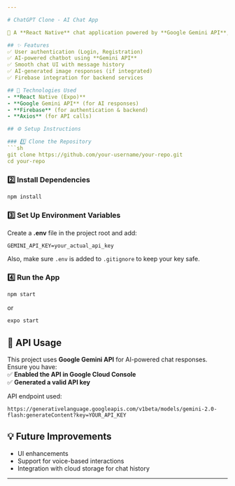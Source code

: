 ```yaml
---

# ChatGPT Clone - AI Chat App  

🚀 A **React Native** chat application powered by **Google Gemini API**, providing AI-generated responses in real time.  

## ✨ Features  
✅ User authentication (Login, Registration)  
✅ AI-powered chatbot using **Gemini API**  
✅ Smooth chat UI with message history  
✅ AI-generated image responses (if integrated)  
✅ Firebase integration for backend services  

## 📌 Technologies Used  
- **React Native (Expo)**  
- **Google Gemini API** (for AI responses)  
- **Firebase** (for authentication & backend)  
- **Axios** (for API calls)  

## ⚙️ Setup Instructions  

### 1️⃣ Clone the Repository  
```sh
git clone https://github.com/your-username/your-repo.git
cd your-repo
```

### 2️⃣ Install Dependencies  
```sh
npm install
```

### 3️⃣ Set Up Environment Variables  
Create a **.env** file in the project root and add:  
```env
GEMINI_API_KEY=your_actual_api_key
```
Also, make sure `.env` is added to `.gitignore` to keep your key safe.  

### 4️⃣ Run the App  
```sh
npm start
```
or  
```sh
expo start
```

## 📜 API Usage  
This project uses **Google Gemini API** for AI-powered chat responses.  
Ensure you have:  
✅ **Enabled the API in Google Cloud Console**  
✅ **Generated a valid API key**  

API endpoint used:  
```plaintext
https://generativelanguage.googleapis.com/v1beta/models/gemini-2.0-flash:generateContent?key=YOUR_API_KEY
```

## 💡 Future Improvements  
- UI enhancements  
- Support for voice-based interactions  
- Integration with cloud storage for chat history  

---
```

